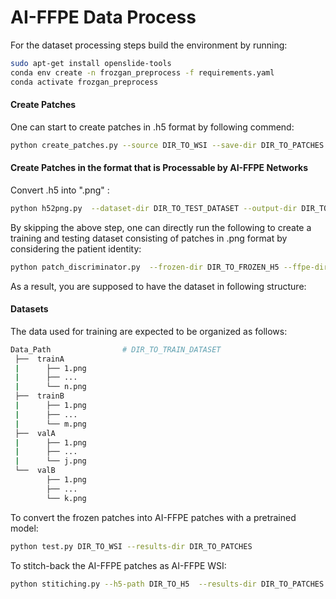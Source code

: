 # AI-FFPE Data Process

For the dataset processing steps build the environment by running:

```bash
sudo apt-get install openslide-tools
conda env create -n frozgan_preprocess -f requirements.yaml
conda activate frozgan_preprocess
```

#### Create Patches

 One can start to create patches in .h5 format by following commend:

```bash
python create_patches.py --source DIR_TO_WSI --save-dir DIR_TO_PATCHES
```

#### Create Patches in the format that is Processable by AI-FFPE Networks

Convert .h5 into ".png" :

```bash
python h52png.py  --dataset-dir DIR_TO_TEST_DATASET --output-dir DIR_TO_RESULTS
```

By skipping the above step, one can directly run the following to create a training and testing dataset consisting of patches in .png format by considering the patient identity:

```bash
python patch_discriminator.py  --frozen-dir DIR_TO_FROZEN_H5 --ffpe-dir DIR_TO_FFPE_H5 --train-thresh TRAIN_SPLIT_RATIO --test-thresh TEST_SPLIT_RATIO --output-dir DIR_TO_PATCHES
```

As a result, you are supposed to have the dataset in following structure:

#### Datasets
The data used for training are expected to be organized as follows:
```bash
Data_Path                # DIR_TO_TRAIN_DATASET
 ├──  trainA
 |      ├── 1.png     
 |      ├── ...
 |      └── n.png
 ├──  trainB     
 |      ├── 1.png     
 |      ├── ...
 |      └── m.png
 ├──  valA
 |      ├── 1.png     
 |      ├── ...
 |      └── j.png
 └──  valB     
        ├── 1.png     
        ├── ...
        └── k.png

```

To convert the frozen patches into AI-FFPE patches with a pretrained model:

```bash
python test.py DIR_TO_WSI --results-dir DIR_TO_PATCHES
```

To stitch-back the AI-FFPE patches as AI-FFPE WSI:

```bash
python stitiching.py --h5-path DIR_TO_H5  --results-dir DIR_TO_PATCHES
```




